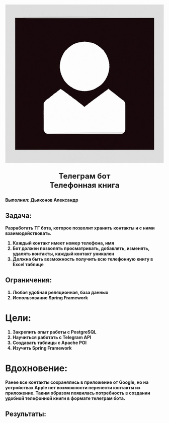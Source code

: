 <p align="center">
  <img src="src/main/resources/bot_icon.png"  alt="logo"/>
</p>
<p align="center" style ="font-size: 24px"><strong>Телеграм бот </br>
Телефонная книга
</p>
Выполнил: <strong>Дьяконов Александр</strong></br>
</p>

## Задача:
Разработать ТГ бота, которое позволит хранить контакты и с ними взаимодействовать.
1. Каждый контакт имеет номер телефона, имя
2. Бот должен позволять просматривать, добавлять, изменять, удалять контакты, каждый контакт уникален
3. Должна быть возможность получить всю телефонную книгу в Excel таблице

## Ограничения:
1. Любая удобная реляционная, база данных
2. Использование Spring Framework

# Цели:
1. Закрепить опыт работы с PostgreSQL 
2. Научиться работать с Telegram API
3. Создавать таблицы с Apache POI
4. Изучить Spring Framework

# Вдохновение:
Ранее все контакты сохранялись в приложение от Google, но на устройствах Apple нет возможности перенести контакты из приложение. Таким образом появилась потребность в создании удобной телефонной книги в формате телеграм бота.
## Результаты:
